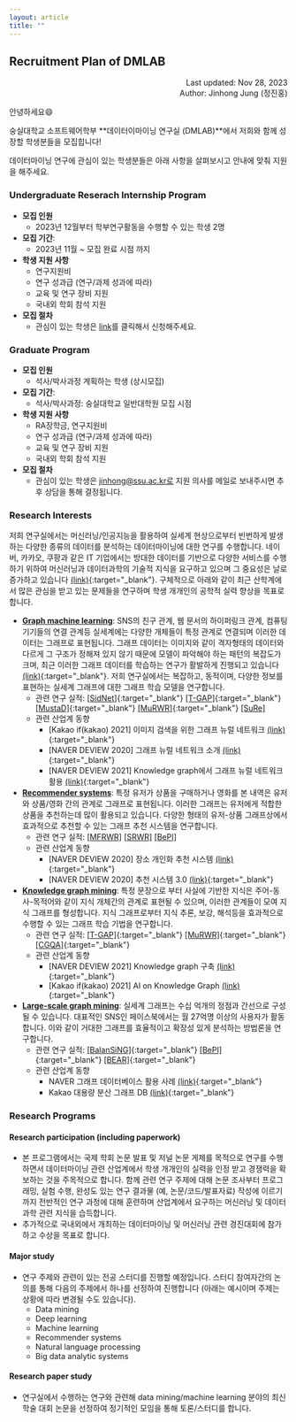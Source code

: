 ```yaml
---
layout: article
title: ""
---
```


## Recruitment Plan of DMLAB

<p style='text-align: right'>
Last updated: Nov 28, 2023 <br/>
Author: Jinhong Jung (정진홍)
</p>

안녕하세요😄

숭실대학교 소프트웨어학부 **데이터이마이닝 연구실 (DMLAB)**에서 저희와 함께 성장할 학생분들을 모집힙니다! 

데이터마이닝 연구에 관심이 있는 학생분들은 아래 사항을 살펴보시고 안내에 맞춰 지원을 해주세요.

### Undergraduate Reserach Internship Program
* **모집 인원**
  * 2023년 12월부터 학부연구활동을 수행할 수 있는 학생 2명
* **모집 기간**: 
  * 2023년 11월 ~ 모집 완료 시점 까지
* **학생 지원 사항**
  - 연구지원비
  - 연구 성과급 (연구/과제 성과에 따라)
  - 교육 및 연구 장비 지원
  - 국내외 학회 참석 지원
* **모집 절차**
  - 관심이 있는 학생은 [link](https://forms.gle/GGcyrjHGBxV9M3QL9)를 클릭해서 신청해주세요. 

### Graduate Program

* **모집 인원**
  * 석사/박사과정 계획하는 학생 (상시모집)
* **모집 기간**: 
  * 석사/박사과정: 숭실대학교 일반대학원 모집 시점
* **학생 지원 사항**
  - RA장학금, 연구지원비
  - 연구 성과급 (연구/과제 성과에 따라)
  - 교육 및 연구 장비 지원
  - 국내외 학회 참석 지원
* **모집 절차**
  - 관심이 있는 학생은 jinhong@ssu.ac.kr로 지원 의사를 메일로 보내주시면 추후 상담을 통해 결정됩니다. 

<!--
* [Undergraduate Research Internship Program](#undergraduate-research-internship-program)
#### Table of organization

|                   | Undergraduate Research <br />Internship Program | Master<br />Program | Doctorial<br />Program |
| :---------------: | :---------------------------------------------: | :-----------------: | :--------------------: |
| # of vacant seats |                        4                        |          2          |           0            |


#### How to apply

* **Undergraduate Research Internship Program**: 
  * <s>[[link]]를 통해 내용을 작성한 뒤 제출해주세요.</s> 지원자가 많아서 당분간 link를 닫습니다.  
  * 최종 활동 여부는 인터뷰 후에 결정됩니다. 
* **Graduate Programs (Master/Ph.D.)**: 아래 내용을 DSLAB의 지도교수 이메일 (jinhongjung@jbnu.ac.kr)로 보내주시면 됩니다. 
  * Full Curriculum Vitae (or resume), and Transcript
-->

### Research Interests

저희 연구실에서는 머신러닝/인공지능을 활용하여 실세계 현상으로부터 빈번하게 발생하는 다양한 종류의 데이터를 분석하는 데이터마이닝에 대한 연구를 수행합니다. 네이버, 카카오, 쿠팡과 같은 IT 기업에서는 방대한 데이터를 기반으로 다양한 서비스를 수행하기 위하여 머신러닝과 데이터과학의 기술적 지식을 요구하고 있으며 그 중요성은 날로 증가하고 있습니다 [(link)](https://trends.google.co.kr/trends/explore?date=all&q=%2Fm%2F0jt3_q3){:target="_blank"}. 구체적으로 아래와 같이 최근 산학계에서 많은 관심을 받고 있는 문제들을 연구하며 학생 개개인의 공학적 실력 향상을 목표로 합니다. 


* [**Graph machine learning**](): SNS의 친구 관계, 웹 문서의 하이퍼링크 관계, 컴퓨팅 기기들의 연결 관계등 실세계에는 다양한 개체들이 특정 관계로 연결되며 이러한 데이터는 그래프로 표현됩니다. 그래프 데이터는 이미지와 같이 격자형태의 데이터와 다르게 그 구조가 정해져 있지 않기 때문에 모델이 파악해야 하는 패턴의 복잡도가 크며, 최근 이러한 그래프 데이터를 학습하는 연구가 활발하게 진행되고 있습니다 [(link)](https://trends.google.co.kr/trends/explore?date=all&q=%2Fg%2F11nx0n3ymb){:target="_blank"}. 저희 연구실에서는 복잡하고, 동적이며, 다양한 정보를 표현하는 실세계 그래프에 대한 그래프 학습 모델을 연구합니다. 
  - 관련 연구 실적: 
  [[SidNet]](/assets/resources/papers/sidnetPLOS22.pdf){:target="_blank"} 
  [[T-GAP]](/assets/resources/papers/tgapKDD21.pdf){:target="_blank"}
  [[MustaD]](/assets/resources/papers/mustadPLOS21.pdf){:target="_blank"}
  [[MuRWR]](/assets/resources/papers/lrwrWWWJ20.pdf){:target="_blank"}
  [[SuRe]](/assets/resources/papers/surePLOS19.pdf)
  - 관련 산업계 동향
    - [Kakao if(kakao) 2021] 이미지 검색을 위한 그래프 뉴럴 네트워크 [(link)](https://bit.ly/3JsIDlj){:target="_blank"}
    - [NAVER DEVIEW 2020] 그래프 뉴럴 네트워크 소개 [(link)](https://tv.naver.com/v/16969161){:target="_blank"}
    - [NAVER DEVIEW 2021] Knowledge graph에서 그래프 뉴럴 네트워크 활용 [(link)](https://bit.ly/3vfbDrq){:target="_blank"}
* [**Recommender systems**](): 특정 유저가 상품을 구매하거나 영화를 본 내역은 유저와 상품/영화 간의 관계로 그래프로 표현됩니다. 이러한 그래프는 유저에게 적합한 상품을 추천하는데 많이 활용되고 있습니다. 다양한 형태의 유저-상품 그래프상에서 효과적으로 추천할 수 있는 그래프 추천 시스템을 연구합니다. 
  - 관련 연구 실적: 
  [[MFRWR]](/assets/resources/papers/mfrwrBigData17.pdf)
  [[SRWR]](/assets/resources/papers/srwrICDM16.pdf)
  [[BePI]](/assets/resources/papers/bepiSIGMOD17.pdf)
  - 관련 산업계 동향
    - [NAVER DEVIEW 2020] 장소 개인화 추천 시스템 [(link)](https://bit.ly/37JcqJj){:target="_blank"}
    - [NAVER DEVIEW 2020] 추천 시스템 3.0 [(link)](https://bit.ly/3rGb611){:target="_blank"}
* [**Knowledge graph mining**](): 특정 문장으로 부터 사실에 기반한 지식은 주어-동사-목적어와 같이 지식 개체간의 관계로 표현될 수 있으며, 이러한 관계들이 모여 지식 그래프를 형성합니다. 지식 그래프로부터 지식 추론, 보강, 해석등을 효과적으로 수행할 수 있는 그래프 학습 기법을 연구합니다.
  - 관련 연구 실적: 
  [[T-GAP]](/assets/resources/papers/tgapKDD21.pdf){:target="_blank"}
  [[MuRWR]](/assets/resources/papers/lrwrWWWJ20.pdf){:target="_blank"}
  [[CGQA]](/assets/resources/papers/qaCORIA17.pdf){:target="_blank"}
  - 관련 산업계 동향
    - [NAVER DEVIEW 2021] Knowledge graph 구축 [(link)](https://bit.ly/3JzRSAa){:target="_blank"}
    - [Kakao if(kakao) 2021] AI on Knowledge Graph [(link)](https://bit.ly/3756Hh3){:target="_blank"}
* [**Large-scale graph mining**](): 실세계 그래프는 수십 억개의 정점과 간선으로 구성될 수 있습니다. 대표적인 SNS인 페이스북에서는 월 27억명 이상의 사용자가 활동합니다. 이와 같이 거대한 그래프를 효율적이고 확장성 있게 분석하는 방법론을 연구합니다. 
  - 관련 연구 실적: 
  [[BalanSiNG]](/assets/resources/papers/balansingEDBT20.pdf){:target="_blank"}
  [[BePI]](/assets/resources/papers/bepiSIGMOD17.pdf){:target="_blank"}
  [[BEAR]](/assets/resources/papers/bearSIGMOD15.pdf){:target="_blank"}
  - 관련 산업계 동향
    - NAVER 그래프 데이터베이스 활용 사례 [(link)](https://d2.naver.com/helloworld/8446520){:target="_blank"}
    - Kakao 대용량 분산 그래프 DB [(link)](https://tech.kakao.com/2016/01/29/opensource-1-s2graph/){:target="_blank"}



### Research Programs

#### Research participation (including paperwork)

* 본 프로그램에서는 국제 학회 논문 발표 및 저널 논문 게제를 목적으로 연구를 수행하면서 데이터마이닝 관련 산업계에서 학생 개개인의 실력을 인정 받고 경쟁력을 확보하는 것을 주목적으로 합니다. 함께 관련 연구 주제에 대해 논문 조사부터 프로그래밍, 실험 수행, 완성도 있는 연구 결과물 (예, 논문/코드/발표자료) 작성에 이르기까지 전반적인 연구 과정에 대해 훈련하며 산업계에서 요구하는 머신러닝 및 데이터과학 관련 지식을 습득합니다.
* 추가적으로 국내외에서 개최하는 데이터마이닝 및 머신러닝 관련 경진대회에 참가하고 수상을 목표로 합니다. 

#### Major study

* 연구 주제와 관련이 있는 전공 스터디를 진행할 예정입니다. 스터디 참여자간의 논의를 통해 다음의 주제에서 하나를 선정하여 진행합니다 (아래는 예시이며 주제는 상황에 따라 변경될 수도 있습니다).
  * Data mining
  * Deep learning
  * Machine learning 
  * Recommender systems
  * Natural language processing
  * Big data analytic systems

#### Research paper study 
* 연구실에서 수행하는 연구와 관련해 data mining/machine learning 분야의 최신 학술 대회 논문을 선정하여 정기적인 모임을 통해 토론/스터디를 합니다. 

<!--
#### Undergraduate Research Internship Program
학부연구생 인턴쉽 프로그램은 machine learning/data mining 관련 과목 스터디에 참여해서 배경지식을 공부하고, 연구실에서 수행하는 연구에 보조 역할로 참여하면서 (이력서에 활용 가능한 수준의) 연구 관련 경험을 쌓는 것을 목표로 합니다. 

* **지원**: 인건비 (연구장려금), 교육 및 연구 장비 지원, 국내외 학회 참석 지원
* **모집대상**: 전북대학교 학부 3~4학년 재학생 및 휴학생 (컴퓨터공학 및 복수/부전공 대상)


##### Research participation
학부연구생 인턴쉽 프로그램은 machine learning/data mining 관련 과목 스터디에 참여해서 배경지식을 공부하고, 연구실에서 수행하는 연구에 보조 역할로 참여하면서 (이력서에 활용 가능한 수준의) 연구 관련 경험을 쌓는 것을 목표로 합니다. 

* **지원**: 인건비 (연구장려금), 연구 성과급, 교육 및 연구 장비 (연구실 자리, PC 및 서버 등) 지원
* **모집대상**: 전북대학교 학부 2~4학년 재학생 및 휴학생 (프로그래밍 교과목 및 자료구조/알고리즘을 수강한 타학과 학생도 지원 가능) 



* 개별적으로 할당된 연구 주제에서 몇몇 논문들을 선택하여 공부하고 논문을 정리/재현 - 논문에서 사용된 알고리즘을 구현/분석해보고 실험을 수행 - 하는 연습을 합니다. 이 과정에서 논문에서 제안된 메소드의 약점들을 분석하여 수행시간이나 정확도 등의 성능을 개선하고 Github 등을 통해 공개하는 것을 목표로 합니다. 주제의 난이도 및 규모에 따라 개인/그룹(2~3인)으로 진행 될 수 있습니다. 
  * 이 과정을 통해 연구 논문 서베이 경험, machine learning/data mining 관련 알고리즘 구현 및 분석 경험, data mining/deep learning  library (e.g., pytorch) 사용 경험, GitHub 공개 저장소를 통한 기여 경험 등을 쌓을 수 있습니다. 

##### ETC

* 원할 경우 연구 논문 스터디 (research paper study) 및 학회 또는 저널 논문 작성을 위한 연구에 참여 가능합니다. 



##### ETC

* 원할 경우 연구 학부연구생과 함께 전공 스터디에 참여할 수 있습니다. 


-->
